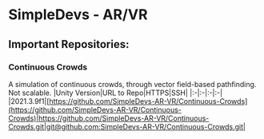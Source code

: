 # SimpleDevs - AR/VR

## Important Repositories:

### Continuous Crowds
A simulation of continuous crowds, through vector field-based pathfinding. Not scalable.
|Unity Version|URL to Repo|HTTPS|SSH|
|:-|:-|:-|:-|
|2021.3.9f1|[https://github.com/SimpleDevs-AR-VR/Continuous-Crowds](https://github.com/SimpleDevs-AR-VR/Continuous-Crowds)|https://github.com/SimpleDevs-AR-VR/Continuous-Crowds.git|git@github.com:SimpleDevs-AR-VR/Continuous-Crowds.git|
